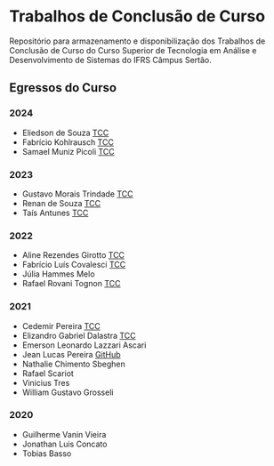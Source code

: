 # Trabalhos de Conclusão de Curso
Repositório para armazenamento e disponibilização dos Trabalhos de Conclusão de Curso do Curso Superior de Tecnologia em Análise e Desenvolvimento de Sistemas do IFRS Câmpus Sertão.
## Egressos do Curso
### 2024
- Eliedson de Souza [TCC](https://github.com/adsIfrsSertao/eliedson-de-souza)
- Fabrício Kohlrausch [TCC](https://github.com/adsIfrsSertao/fabricio-kohlrausch)
- Samael Muniz Picoli [TCC](https://github.com/adsIfrsSertao/samael-muniz-picoli)
### 2023
- Gustavo Morais Trindade [TCC](https://github.com/adsIfrsSertao/gustavo-morais-trindade)
- Renan de Souza [TCC](https://github.com/adsIfrsSertao/renan-de-souza)
- Taís Antunes [TCC](https://github.com/adsIfrsSertao/tais-antunes)
### 2022
- Aline Rezendes Girotto [TCC](https://github.com/adsIfrsSertao/aline-rezendes-girotto)
- Fabrício Luís Covalesci [TCC](https://github.com/adsIfrsSertao/fabricio-luis-covalesci)
- Júlia Hammes Melo
- Rafael Rovani Tognon [TCC](https://github.com/adsIfrsSertao/rafael-rovani-tognon)
### 2021
- Cedemir Pereira [TCC](https://github.com/adsIfrsSertao/cedemir-pereira)
- Elizandro Gabriel Dalastra [TCC](https://github.com/adsIfrsSertao/elizandro-dalastra)
- Emerson Leonardo Lazzari Ascari
- Jean Lucas Pereira [GitHub](https://github.com/jeanjlp?tab=repositories)
- Nathalie Chimento Sbeghen
- Rafael Scariot
- Vinicius Tres
- William Gustavo Grosseli
### 2020
- Guilherme Vanin Vieira
- Jonathan Luis Concato
- Tobias Basso
